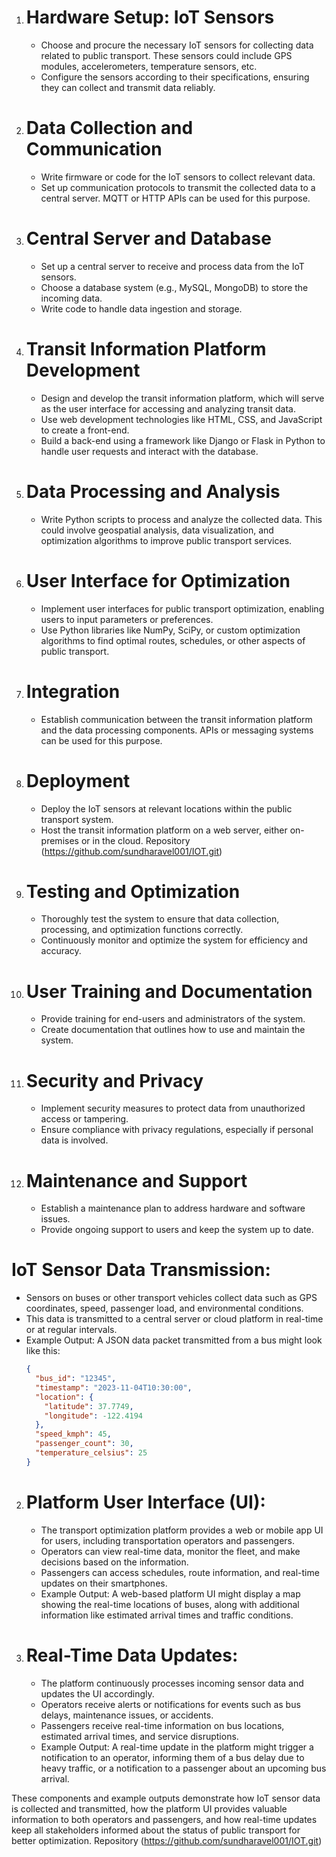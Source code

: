 1. # Hardware Setup: IoT Sensors
   - Choose and procure the necessary IoT sensors for collecting data related to public transport. These sensors could include GPS modules, accelerometers, temperature sensors, etc.
   - Configure the sensors according to their specifications, ensuring they can collect and transmit data reliably.

2. # Data Collection and Communication
   - Write firmware or code for the IoT sensors to collect relevant data.
   - Set up communication protocols to transmit the collected data to a central server. MQTT or HTTP APIs can be used for this purpose.

3. # Central Server and Database
   - Set up a central server to receive and process data from the IoT sensors.
   - Choose a database system (e.g., MySQL, MongoDB) to store the incoming data.
   - Write code to handle data ingestion and storage.

4. # Transit Information Platform Development
   - Design and develop the transit information platform, which will serve as the user interface for accessing and analyzing transit data.
   - Use web development technologies like HTML, CSS, and JavaScript to create a front-end.
   - Build a back-end using a framework like Django or Flask in Python to handle user requests and interact with the database.

5. # Data Processing and Analysis
   - Write Python scripts to process and analyze the collected data. This could involve geospatial analysis, data visualization, and optimization algorithms to improve public transport services.

6. # User Interface for Optimization
   - Implement user interfaces for public transport optimization, enabling users to input parameters or preferences.
   - Use Python libraries like NumPy, SciPy, or custom optimization algorithms to find optimal routes, schedules, or other aspects of public transport.

7. # Integration
   - Establish communication between the transit information platform and the data processing components. APIs or messaging systems can be used for this purpose.

8. # Deployment
   - Deploy the IoT sensors at relevant locations within the public transport system.
   - Host the transit information platform on a web server, either on-premises or in the cloud.
   Repository (https://github.com/sundharavel001/IOT.git)

9. # Testing and Optimization
   - Thoroughly test the system to ensure that data collection, processing, and optimization functions correctly.
   - Continuously monitor and optimize the system for efficiency and accuracy.

10. # User Training and Documentation
    - Provide training for end-users and administrators of the system.
    - Create documentation that outlines how to use and maintain the system.

11. # Security and Privacy
    - Implement security measures to protect data from unauthorized access or tampering.
    - Ensure compliance with privacy regulations, especially if personal data is involved.

12. # Maintenance and Support
    - Establish a maintenance plan to address hardware and software issues.
    - Provide ongoing support to users and keep the system up to date.
# IoT Sensor Data Transmission:
   - Sensors on buses or other transport vehicles collect data such as GPS coordinates, speed, passenger load, and environmental conditions.
   - This data is transmitted to a central server or cloud platform in real-time or at regular intervals.
   - Example Output: A JSON data packet transmitted from a bus might look like this:
     ```json
     {
       "bus_id": "12345",
       "timestamp": "2023-11-04T10:30:00",
       "location": {
         "latitude": 37.7749,
         "longitude": -122.4194
       },
       "speed_kmph": 45,
       "passenger_count": 30,
       "temperature_celsius": 25
     }
     ```

2. # Platform User Interface (UI):
   - The transport optimization platform provides a web or mobile app UI for users, including transportation operators and passengers.
   - Operators can view real-time data, monitor the fleet, and make decisions based on the information.
   - Passengers can access schedules, route information, and real-time updates on their smartphones.
   - Example Output: A web-based platform UI might display a map showing the real-time locations of buses, along with additional information like estimated arrival times and traffic conditions.

3. # Real-Time Data Updates:
   - The platform continuously processes incoming sensor data and updates the UI accordingly.
   - Operators receive alerts or notifications for events such as bus delays, maintenance issues, or accidents.
   - Passengers receive real-time information on bus locations, estimated arrival times, and service disruptions.
   - Example Output: A real-time update in the platform might trigger a notification to an operator, informing them of a bus delay due to heavy traffic, or a notification to a passenger about an upcoming bus arrival.

These components and example outputs demonstrate how IoT sensor data is collected and transmitted, how the platform UI provides valuable information to both operators and passengers, and how real-time updates keep all stakeholders informed about the status of public transport for better optimization.
Repository (https://github.com/sundharavel001/IOT.git)
